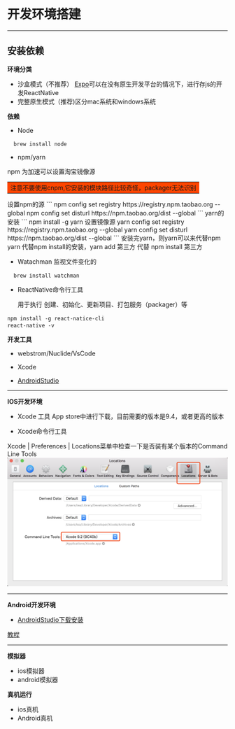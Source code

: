 # 开发环境搭建
----
## 安装依赖
**环境分类**
* 沙盒模式（不推荐） [Expo](https://docs.expo.io/)可以在没有原生开发平台的情况下，进行存js的开发ReactNative
* 完整原生模式（推荐)区分mac系统和windows系统

**依赖**
* Node
```
  brew install node
```

* npm/yarn

 npm 为加速可以设置淘宝镜像源
<table><tr><td bgcolor=#FF4500>注意不要使用cnpm,它安装的模块路径比较奇怪，packager无法识别</td></tr></table>
设置npm的源
```
npm config set registry https://registry.npm.taobao.org --global
npm config set disturl https://npm.taobao.org/dist --global
```
yarn的安装
```
npm install -g yarn
设置镜像源
yarn config set registry https://registry.npm.taobao.org --global
yarn config set disturl https://npm.taobao.org/dist --global
```
安装完yarn，则yarn可以来代替npm
yarn 代替npm install的安装，yarn add 第三方  代替 npm install 第三方


* Watachman 监视文件变化的
```
  brew install watchman
```

* ReactNative命令行工具

  用于执行 创建、初始化、更新项目、打包服务（packager）等
```
npm install -g react-natice-cli
react-native -v
```

**开发工具**
* webstrom/Nuclide/VsCode
* Xcode

* [AndroidStudio](https://developer.android.google.cn/studio/)

---
**IOS开发环境**
* Xcode 工具
App store中进行下载，目前需要的版本是9.4，或者更高的版本

* Xcode命令行工具

 Xcode | Preferences | Locations菜单中检查一下是否装有某个版本的Command Line Tools
 ![](assets/markdown-img-paste-20190220144243589.png)

---
 **Android开发环境**
 * [AndroidStudio下载安装](https://developer.android.google.cn/studio/)

 [教程](https://www.jianshu.com/p/24f45a411c80)






---
**模拟器**
* ios模拟器
* android模拟器

**真机运行**
* ios真机
* Android真机

